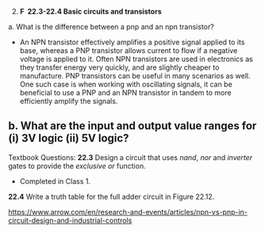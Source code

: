 2. **F  22.3-22.4 Basic circuits and transistors**

a. What is the difference between a pnp and an npn transistor?
- An NPN transistor effectively amplifies a positive signal applied to its base, whereas a PNP transistor allows current to flow if a negative voltage is applied to it. Often NPN transistors are used in electronics as they transfer energy very quickly, and are slightly cheaper to manufacture. PNP transistors can be useful in many scenarios as well. One such case is when working with oscillating signals, it can be beneficial to use a PNP and an NPN transistor in tandem to more efficiently amplify the signals.

b. What are the input and output value ranges for (i) 3V logic (ii) 5V logic?
- 

Textbook Questions:
**22.3** Design a circuit that uses _nand_, _nor_ and _inverter_ gates to provide the _exclusive or_ function.
* Completed in Class 1.

**22.4** Write a truth table for the full adder circuit in Figure 22.12.


https://www.arrow.com/en/research-and-events/articles/npn-vs-pnp-in-circuit-design-and-industrial-controls
